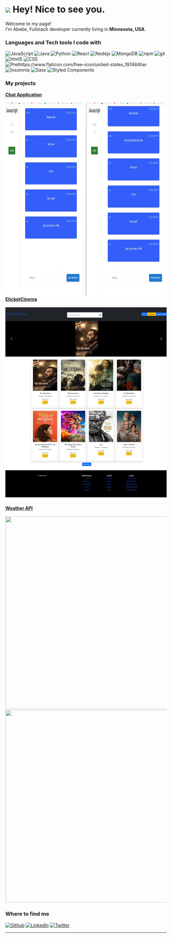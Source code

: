<h1><img src="https://emojis.slackmojis.com/emojis/images/1531849430/4246/blob-sunglasses.gif?1531849430" width="30"/> Hey! Nice to see you.</h1>


<p>Welcome to my page! </br> I'm Abebe, Fullstack developer currently living in <b>Minnesota, USA</b>. </p>
<h3>Languages and Tech tools I code with</h3>
<p>
  
 

  <img alt="JavaScript" src="https://img.shields.io/badge/JavaScript-F7DF1E?style=flat-square&logo=javascript&logoColor=black" />
  <img alt="Java" src="https://img.shields.io/badge/Java-ED8B00?style=flat-square&logo=java&logoColor=white" />
     <img alt="Python" src="https://img.shields.io/badge/Python-3776AB?style=flat-square&logo=python&logoColor=white" />
  <img alt="React" src="https://img.shields.io/badge/-React-45b8d8?style=flat-square&logo=react&logoColor=white" />
  <img alt="Nodejs" src="https://img.shields.io/badge/-Nodejs-43853d?style=flat-square&logo=Node.js&logoColor=white" />
  <img alt="MongoDB" src="https://img.shields.io/badge/-MongoDB-13aa52?style=flat-square&logo=mongodb&logoColor=white" />
  <img alt="npm" src="https://img.shields.io/badge/-NPM-CB3837?style=flat-square&logo=npm&logoColor=white" />
  <img alt="git" src="https://img.shields.io/badge/-Git-F05032?style=flat-square&logo=git&logoColor=white" />
  <img alt="html5"src="https://img.shields.io/badge/-HTML5-E34F26?style=flat-square&logo=html5&logoColor=white" />
    <img alt="CSS"src="https://img.shields.io/badge/CSS3-1572B6?style=flat-square&logo=css3&logoColor=white" />

  <img alt="Prethttps://www.flaticon.com/free-icon/united-states_197484tier" src="https://img.shields.io/badge/-Prettier-F7B93E?style=flat-square&logo=prettier&logoColor=white" />
  <img alt="Insomnia" src="https://img.shields.io/badge/-Insomnia-5849BE?style=flat-square&logo=insomnia&logoColor=white" />
  <img alt="Sass" src="https://img.shields.io/badge/-Sass-CC6699?style=flat-square&logo=sass&logoColor=white" />
  
  <img alt="Styled Components" src="https://img.shields.io/badge/-Styled_Components-db7092?style=flat-square&logo=styled-components&logoColor=white" />
   </p>

<h3>My projects</h3>
 <a href="https://github.com/Abebe-Nigusu/ChatApp"><b>Chat Application</b></a> <br /> <br />
 <img src="https://github.com/NikitaMears/portfolio/blob/main/photo_2023-05-10_00-28-44.jpg" width="800" height="600" /> 
<a href="https://github.com/Abebe-Nigusu/EtikitCinema"><b>EticketCinema</b></a> <br /> <br />
 <img src="https://github.com/NikitaMears/portfolio/blob/main/photo_2023-05-10_00-19-40.jpg" width="800" height="600" /> 
 
 <a href="https://github.com/Abebe-Nigusu/Weather-API"><b>Weather API</b></a> <br /> <br />
 <img src="https://github.com/Abebe-Nigusu/Weather-API/blob/main/flask_app/static/app images/WeatherLogin.png" width="800" height="600" /> 
 <img src="https://github.com/Abebe-Nigusu/Weather-API/blob/main/flask_app/static/app%20images/WeatherAPI.png" width="800" height="600" /> 
 
<h3>Where to find me</h3>
<p><a href="https://github.com/Abebe-Nigusu" target="_blank"><img alt="Github" src="https://img.shields.io/badge/GitHub-%2312100E.svg?&style=for-the-badge&logo=Github&logoColor=white" /></a> 
  <a href="https://www.linkedin.com/in/abebe-nigusu-0b4b5a275/" target="_blank"><img alt="LinkedIn" src="https://img.shields.io/badge/linkedin-%230077B5.svg?&style=for-the-badge&logo=linkedin&logoColor=white" /></a> 
  <a href="https://twitter.com/Guibz16" target="_blank"><img alt="Twitter" src="https://img.shields.io/badge/twitter-%231DA1F2.svg?&style=for-the-badge&logo=twitter&logoColor=white" /></a> 
</p>

------------

